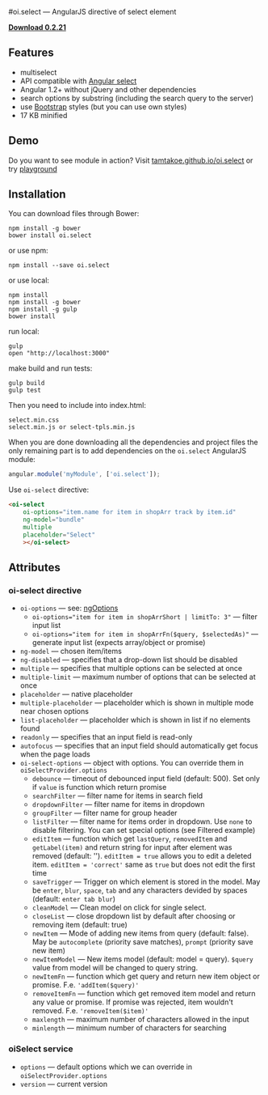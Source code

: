#oi.select — AngularJS directive of select element

**[Download 0.2.21](https://github.com/tamtakoe/oi.select/tree/master/dist)**

## Features

* multiselect
* API compatible with [Angular select](http://docs.angularjs.org/api/ng/directive/select)
* Angular 1.2+ without jQuery and other dependencies
* search options by substring (including the search query to the server)
* use [Bootstrap](http://getbootstrap.com) styles (but you can use own styles)
* 17 KB minified

## Demo

Do you want to see module in action? Visit [tamtakoe.github.io/oi.select](//tamtakoe.github.io/oi.select/) or try [playground](http://plnkr.co/edit/LnntLUdrAfz0DDlCGtGv?p=preview)


## Installation

You can download files through Bower:

```
npm install -g bower
bower install oi.select
```

or use npm:
```
npm install --save oi.select
```

or use local:

```
npm install
npm install -g bower
npm install -g gulp
bower install
```

run local:

```
gulp
open "http://localhost:3000"
```

make build and run tests:

```
gulp build
gulp test
```


Then you need to include into index.html:

```
select.min.css
select.min.js or select-tpls.min.js
```

When you are done downloading all the dependencies and project files the only remaining part is to add dependencies on the `oi.select` AngularJS module:

```javascript
angular.module('myModule', ['oi.select']);
```

Use `oi-select` directive:

```html
<oi-select
    oi-options="item.name for item in shopArr track by item.id"
    ng-model="bundle"
    multiple
    placeholder="Select"
    ></oi-select>
```

## Attributes
### oi-select directive
* `oi-options` — see: [ngOptions](http://docs.angularjs.org/api/ng/directive/ngOptions)
  * `oi-options="item for item in shopArrShort | limitTo: 3"` — filter input list
  * `oi-options="item for item in shopArrFn($query, $selectedAs)"` — generate input list (expects array/object or promise)
* `ng-model` — chosen item/items
* `ng-disabled` — specifies that a drop-down list should be disabled
* `multiple` — specifies that multiple options can be selected at once
* `multiple-limit` — maximum number of options that can be selected at once
* `placeholder` — native placeholder
* `multiple-placeholder` — placeholder which is shown in multiple mode near chosen options
* `list-placeholder` — placeholder which is shown in list if no elements found
* `readonly` — specifies that an input field is read-only
* `autofocus` — specifies that an input field should automatically get focus when the page loads
* `oi-select-options` — object with options. You can override them in `oiSelectProvider.options`
  * `debounce` — timeout of debounced input field (default: 500). Set only if `value` is function which return promise
  * `searchFilter` — filter name for items in search field
  * `dropdownFilter` — filter name for items in dropdown
  * `groupFilter` — filter name for group header
  * `listFilter` — filter name for items order in dropdown. Use `none` to disable filtering. You can set special options (see Filtered example)
  * `editItem` — function which get `lastQuery`, `removedItem` and `getLabel(item)` and return string for input after element was removed (default: ''). `editItem = true` allows you to edit a deleted item. `editItem = 'correct'` same as `true` but does not edit the first time
  * `saveTrigger` — Trigger on which element is stored in the model. May be `enter`, `blur`, `space`, `tab` and any characters devided by spaces (default: `enter tab blur`)
  * `cleanModel` — Clean model on click for single select.
  * `closeList` — close dropdown list by default after choosing or removing item (default: true)
  * `newItem` — Mode of adding new items from query (default: false). May be `autocomplete` (priority save matches), `prompt` (priority save new item)
  * `newItemModel` — New items model (default: model = query). `$query` value from model will be changed to query string.
  * `newItemFn` — function which get query and return new item object or promise. F.e. `'addItem($query)'`
  * `removeItemFn` — function which get removed item model and return any value or promise. If promise was rejected, item wouldn't removed. F.e. `'removeItem($item)'`
  * `maxlength` — maximum number of characters allowed in the input
  * `minlength` — minimum number of characters for searching

### oiSelect service
 * `options` — default options which we can override in `oiSelectProvider.options`
 * `version` — current version
